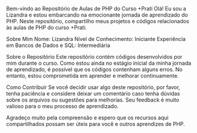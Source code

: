 Bem-vindo ao Repositório de Aulas de PHP do Curso +Prati
Olá! Eu sou a Lizandra e estou embarcando na emocionante jornada de aprendizado do PHP. Neste repositório, compartilho meus projetos e códigos relacionados às aulas de PHP do curso +Prati.

Sobre Mim
Nome: Lizandra
Nível de Conhecimento: Iniciante
Experiência em Bancos de Dados e SQL: Intermediária

Sobre o Repositório
Este repositório contém códigos desenvolvidos por mim durante o curso. Como estou ainda no estágio inicial da minha jornada de aprendizado, é possível que os códigos contenham alguns erros. No entanto, estou comprometida em aprender e melhorar continuamente.

Como Contribuir
Se você decidir usar algo deste repositório, por favor, tenha paciência e considere deixar um comentário caso tenha dúvidas sobre os arquivos ou sugestões para melhorias. Seu feedback é muito valioso para o meu processo de aprendizado.

Agradeço muito pela compreensão e espero que os recursos aqui compartilhados possam ser úteis para você e outros aprendizes de PHP.
